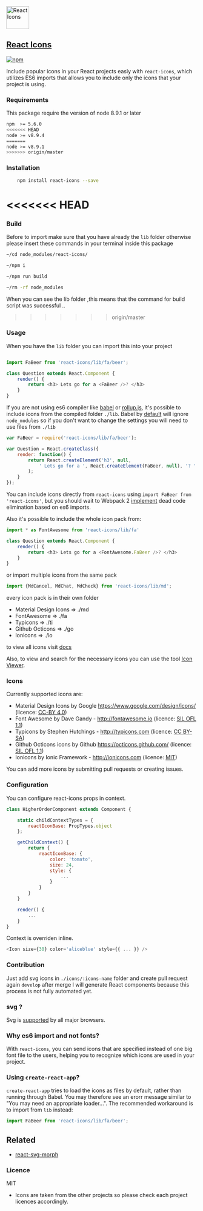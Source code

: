 
<img src="https://rawgit.com/gorangajic/react-icons/master/react-icons.svg" width="60" alt="React Icons">

## [React Icons](http://gorangajic.github.io/react-icons/index.html)

[![npm][npm-image]][npm-url]

[npm-image]: https://img.shields.io/npm/v/react-icons.svg?style=flat-square
[npm-url]: https://www.npmjs.com/package/react-icons

Include popular icons in your React projects easly with ```react-icons```, which utilizes ES6 imports that allows you to include only the icons that your project is using.

### Requirements
This package require the version of node 8.9.1 or later 
```Bash
npm  >= 5.6.0
<<<<<<< HEAD
node >= v8.9.4
=======
node >= v8.9.1
>>>>>>> origin/master
```

### Installation
```Bash
    npm install react-icons --save
```

<<<<<<< HEAD
=======
### Build
Before to import make sure that you have already the ```lib``` folder otherwise please insert these commands in your terminal inside this package
```Bash
~/cd node_modules/react-icons/

~/npm i

~/npm run build

~/rm -rf node_modules

```
When you can see the lib folder ,this means that the command for build script was successful ..

>>>>>>> origin/master
### Usage
When you have the ```lib``` folder you can import this into your project
```javascript

import FaBeer from 'react-icons/lib/fa/beer';

class Question extends React.Component {
    render() {
        return <h3> Lets go for a <FaBeer />? </h3>
    }
}

````

If you are not using es6 compiler like [babel](https://babeljs.io/) or [rollup.js](http://rollupjs.org/), it's possible to include icons from the compiled folder ```./lib```. Babel by [default](http://babeljs.io/docs/usage/require/#usage) will ignore ```node_modules``` so if you don't want to change the settings you will need to use files from ```./lib```

```javascript
var FaBeer = require('react-icons/lib/fa/beer');

var Question = React.createClass({
    render: function() {
        return React.createElement('h3', null,
            ' Lets go for a ', React.createElement(FaBeer, null), '? '
        );
    }
});

```

You can include icons directly from ```react-icons``` using ```import FaBeer from 'react-icons'```, but you should wait to Webpack 2 [implement](https://twitter.com/dan_abramov/status/656970508005736448) dead code elimination based on es6 imports.

Also it's possible to include the whole icon pack from:

```javascript
import * as FontAwesome from 'react-icons/lib/fa'

class Question extends React.Component {
    render() {
        return <h3> Lets go for a <FontAwesome.FaBeer />? </h3>
    }
}
```

or import multiple icons from the same pack

```javascript
import {MdCancel, MdChat, MdCheck} from 'react-icons/lib/md';
```
every icon pack is in their own folder
* Material Design Icons => ./md
* FontAwesome => ./fa
* Typicons => ./ti
* Github Octicons => ./go
* Ionicons => ./io

to view all icons visit [docs](http://gorangajic.github.io/react-icons/)

Also, to view and search for the necessary icons you can use the tool [Icon Viewer](https://andy-pro.github.io/icon-viewer).

### Icons

Currently supported icons are:
* Material Design Icons by Google https://www.google.com/design/icons/ (licence: [CC-BY 4.0](https://github.com/google/material-design-icons/blob/master/LICENSE))
* Font Awesome by Dave Gandy - http://fontawesome.io (licence: [SIL OFL 1.1](http://scripts.sil.org/OFL))
* Typicons by Stephen Hutchings - http://typicons.com (licence: [CC BY-SA](http://creativecommons.org/licenses/by-sa/3.0/))
* Github Octicons icons by Github https://octicons.github.com/ (licence: [SIL OFL 1.1](https://github.com/github/octicons/blob/master/LICENSE.txt))
* Ionicons by Ionic Framework - http://ionicons.com (licence: [MIT](https://github.com/driftyco/ionicons/blob/master/LICENSE))

You can add more icons by submitting pull requests or creating issues.

### Configuration
You can configure react-icons props in context.

```javascript
class HigherOrderComponent extends Component {

    static childContextTypes = {
        reactIconBase: PropTypes.object
    };

    getChildContext() {
        return {
            reactIconBase: {
                color: 'tomato',
                size: 24,
                style: {
                    ...
                }
            }
        }
    }

    render() {
        ...
    }
}
```

Context is overriden inline.

```javascript
<Icon size={30} color='aliceblue' style={{ ... }} />
```

### Contribution

Just add svg icons in ```./icons/:icons-name``` folder and create pull request again ```develop``` after merge I will generate React components because this process is not fully automated yet.

### svg ?
Svg is [supported](http://caniuse.com/#search=svg) by all major browsers.

### Why es6 import and not fonts?

With ```react-icons```, you can send icons that are specified instead of one big font file to the users, helping you to recognize which icons are used in your project.

### Using `create-react-app`?

`create-react-app` tries to load the icons as files by default, rather than running through Babel. You may therefore see an erorr message similar to "You may need an appropriate loader...". The recommended workaround is to import from `lib` instead:

```javascript
import FaBeer from 'react-icons/lib/fa/beer';
```

## Related

- [react-svg-morph](https://github.com/gorangajic/react-svg-morph/)

### Licence

MIT

* Icons are taken from the other projects so please check each project licences accordingly.
